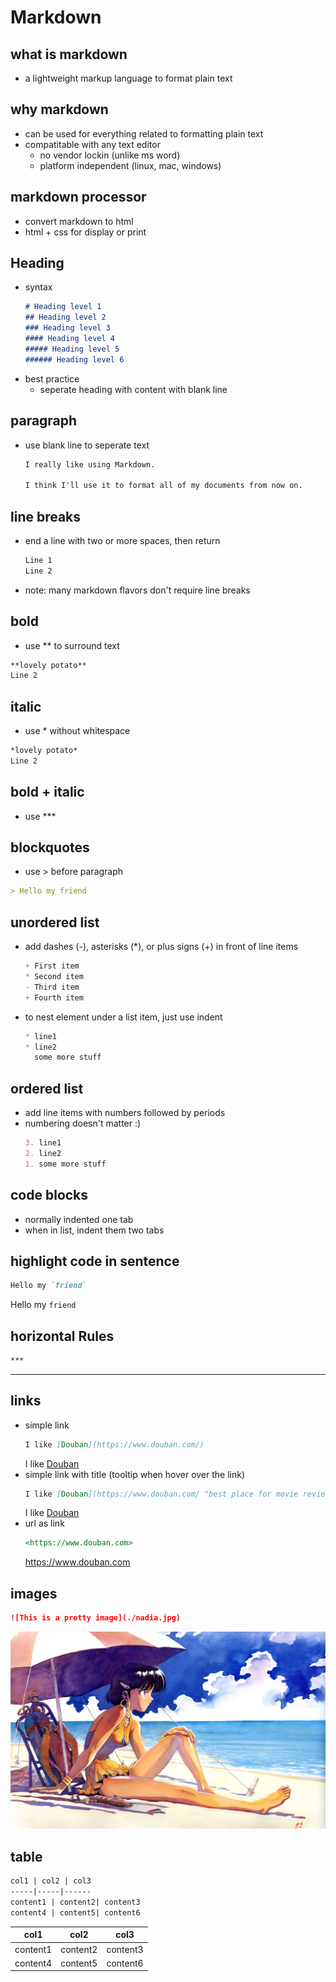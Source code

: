 # Markdown

## what is markdown
- a lightweight markup language to format plain text

## why markdown
- can be used for everything related to formatting plain text
- compatitable with any text editor
  - no vendor lockin (unlike ms word)
  - platform independent (linux, mac, windows)

## markdown processor
- convert markdown to html
- html + css for display or print

## Heading
- syntax
  ```markdown
  # Heading level 1
  ## Heading level 2
  ### Heading level 3
  #### Heading level 4
  ##### Heading level 5
  ###### Heading level 6
  ```
- best practice
  - seperate heading with content with blank line

## paragraph
- use blank line to seperate text
  ```markdown
  I really like using Markdown.

  I think I'll use it to format all of my documents from now on.
  ```

## line breaks
- end a line with two or more spaces, then return
  ```markdown
  Line 1  
  Line 2
  ```
- note: many markdown flavors don't require line breaks

## bold
- use ** to surround text
```markdown
**lovely potato**
Line 2
```

## italic
- use * without whitespace
```markdown
*lovely potato*
Line 2
```

## bold + italic
- use ***

## blockquotes
- use > before paragraph
```markdown
> Hello my friend
```

## unordered list
- add dashes (-), asterisks (*), or plus signs (+) in front of line items
  ```markdown
  + First item
  * Second item
  - Third item
  + Fourth item
  ```
- to nest element under a list item, just use indent
  ```markdown
  * line1
  * line2
    some more stuff
  ```

## ordered list
- add line items with numbers followed by periods
- numbering doesn't matter :)
  ```markdown
  3. line1
  2. line2
  1. some more stuff
  ```

## code blocks
- normally indented one tab
- when in list, indent them two tabs

## highlight code in sentence
```markdown
Hello my `friend`
```
Hello my `friend`

## horizontal Rules
```markdown
***
```
***

## links
- simple link
  ```markdown
  I like [Douban](https://www.douban.com/)
  ```
  I like [Douban](https://www.douban.com/)
- simple link with title (tooltip when hover over the link)
  ```markdown
  I like [Douban](https://www.douban.com/ "best place for movie reviews")
  ```
  I like [Douban](https://www.douban.com/ "best place for movie reviews")
- url as link
  ```markdown
  <https://www.douban.com>
  ```
  <https://www.douban.com>

## images
```markdown
![This is a pretty image](./nadia.jpg)
```
![This is a crazy image](./nadia.jpg)

## table
```markdown
col1 | col2 | col3
-----|-----|------
content1 | content2| content3
content4 | content5| content6
```
col1 | col2 | col3
-----|-----|------
content1 | content2| content3
content4 | content5| content6
